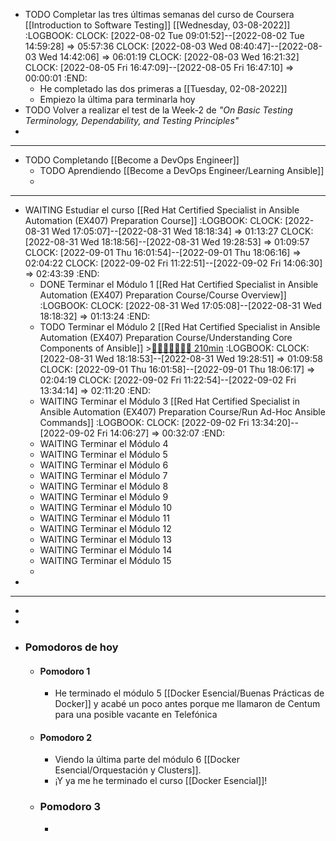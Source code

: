- TODO Completar las tres últimas semanas del curso de Coursera [[Introduction to Software Testing]] [[Wednesday, 03-08-2022]]
  :LOGBOOK:
  CLOCK: [2022-08-02 Tue 09:01:52]--[2022-08-02 Tue 14:59:28] =>  05:57:36
  CLOCK: [2022-08-03 Wed 08:40:47]--[2022-08-03 Wed 14:42:06] =>  06:01:19
  CLOCK: [2022-08-03 Wed 16:21:32]
  CLOCK: [2022-08-05 Fri 16:47:09]--[2022-08-05 Fri 16:47:10] =>  00:00:01
  :END:
	- He completado las dos primeras a [[Tuesday, 02-08-2022]]
	- Empiezo la última para terminarla hoy
- TODO Volver a realizar el test de la Week-2 de *"On Basic Testing Terminology, Dependability, and Testing Principles"*
-
- ---
- TODO Completando [[Become a DevOps Engineer]]
	- TODO Aprendiendo [[Become a DevOps Engineer/Learning Ansible]]
	-
- ---
- WAITING Estudiar el curso [[Red Hat Certified Specialist in Ansible Automation (EX407) Preparation Course]]
  :LOGBOOK:
  CLOCK: [2022-08-31 Wed 17:05:07]--[2022-08-31 Wed 18:18:34] =>  01:13:27
  CLOCK: [2022-08-31 Wed 18:18:56]--[2022-08-31 Wed 19:28:53] =>  01:09:57
  CLOCK: [2022-09-01 Thu 16:01:54]--[2022-09-01 Thu 18:06:16] =>  02:04:22
  CLOCK: [2022-09-02 Fri 11:22:51]--[2022-09-02 Fri 14:06:30] =>  02:43:39
  :END:
	- DONE Terminar el Módulo 1 [[Red Hat Certified Specialist in Ansible Automation (EX407) Preparation Course/Course Overview]]
	  :LOGBOOK:
	  CLOCK: [2022-08-31 Wed 17:05:08]--[2022-08-31 Wed 18:18:32] =>  01:13:24
	  :END:
	- TODO Terminar el Módulo 2 [[Red Hat Certified Specialist in Ansible Automation (EX407) Preparation Course/Understanding Core Components of Ansible]] >[🍅🍅🍅🍅🍅🍅🍅 210min](#agenda-pomo://?t=f-1661962948281-1800%2Cf-1662040957374-1800%2Cf-1662043403118-1800%2Cf-1662045812681-1800%2Cf-1662110548724-1800%2Cf-1662113059002-1800%2Cf-1662115587221-1800)
	  :LOGBOOK:
	  CLOCK: [2022-08-31 Wed 18:18:53]--[2022-08-31 Wed 19:28:51] =>  01:09:58
	  CLOCK: [2022-09-01 Thu 16:01:58]--[2022-09-01 Thu 18:06:17] =>  02:04:19
	  CLOCK: [2022-09-02 Fri 11:22:54]--[2022-09-02 Fri 13:34:14] =>  02:11:20
	  :END:
	- WAITING Terminar el Módulo 3 [[Red Hat Certified Specialist in Ansible Automation (EX407) Preparation Course/Run Ad-Hoc Ansible Commands]]
	  :LOGBOOK:
	  CLOCK: [2022-09-02 Fri 13:34:20]--[2022-09-02 Fri 14:06:27] =>  00:32:07
	  :END:
	- WAITING Terminar el Módulo 4
	- WAITING Terminar el Módulo 5
	- WAITING Terminar el Módulo 6
	- WAITING Terminar el Módulo 7
	- WAITING Terminar el Módulo 8
	- WAITING Terminar el Módulo 9
	- WAITING Terminar el Módulo 10
	- WAITING Terminar el Módulo 11
	- WAITING Terminar el Módulo 12
	- WAITING Terminar el Módulo 13
	- WAITING Terminar el Módulo 14
	- WAITING Terminar el Módulo 15
	-
-
- ---
-
-
- ### Pomodoros de hoy
	- #### Pomodoro 1
		- He terminado el módulo 5 [[Docker Esencial/Buenas Prácticas de Docker]] y acabé un poco antes porque me llamaron de Centum para una posible vacante en Telefónica
	- #### Pomodoro 2
		- Viendo la última parte del módulo 6 [[Docker Esencial/Orquestación y Clusters]].
		- ¡Y ya me he terminado el curso [[Docker Esencial]]!
	- ### Pomodoro 3
		-